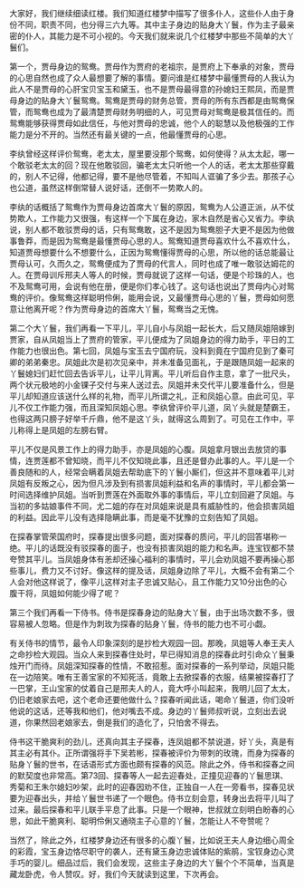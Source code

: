 
大家好，我们继续细读红楼。我们知道红楼梦中描写了很多仆人，这些仆人由于身份不同，职责不同，也分得三六九等。其中主子身边的贴身大丫鬟，作为主子最亲密的仆人，其能力是不可小视的。今天我们就来说几个红楼梦中那些不简单的大丫鬟们。

第一个，贾母身边的鸳鸯。贾母作为贾府的老祖宗，是贾府上下奉承的对象，贾母的心思自然也成了众人最想要了解的事情。要问谁是红楼梦中最懂贾母的人我认为此人不是贾母的心肝宝贝宝玉和黛玉，也不是贾母最得意的孙媳妇王熙凤，而是贾母身边的贴身大丫鬟鸳鸯。鸳鸯是贾母的财务总管，贾母的所有东西都是由鸳鸯保管，而鸳鸯也成为了最清楚贾母财务明细的人，可见贾母对鸳鸯是极其信任的。而鸳鸯能够获得贾母如此信任，与他对贾母的忠诚，他个人的聪慧以及他极强的工作能力是分不开的。当然还有最关键的一点，他最懂贾母的心思。

李纨曾经这样评价鸳鸯，老太太，屋里要没那个鸳鸯，如何使得？从太太起，哪一个敢驳老太太的回？现在他敢驳回，骗老太太只听他一个人的话，老太太那些穿戴的，别人不记得，他都记得，要不是他尽管着，不知叫人诓骗了多少去。那孩子心也公道，虽然这样倒常替人说好话，还倒不一势欺人的。

李纨的话概括了鸳鸯作为贾母身边首席大丫鬟的原因，鸳鸯为人公道正派，从不仗势欺人，工作能力又很强，有这样一个下属在身边，家木自然是省心又省力。李纨说，别人都不敢驳贾母的话，只有鸳鸯敢，这不是因为鸳鸯胆子大更不是因为他做事鲁莽，而是因为鸳鸯是最懂贾母心思的人。鸳鸯知道贾母喜欢什么不喜欢什么，知道贾母想要什么不想要什么，正因为鸳鸯懂得贾母的心思，所以他的话总能最让贾母认可，久而久之，鸳鸯便成为了贾母的代言人，同时也成了唯一敢驳达姆花的人。在贾母训斥邢夫人等人的时候，贾母就说了这样一句话，便是个珍珠的人，也不及鸳鸯可用，会说有他在册，便是你们孝心钱了。这句话也说出了贾母内心对鸳鸯的评价。像鸳鸯这样聪明伶俐，能用会说，又最懂贾母心思的丫鬟，贾母如何愿意让他离开呢？作为贾母身边的首席大丫鬟，鸳鸯当之无愧。

第二个大丫鬟，我们再看一下平儿，平儿自小与凤姐一起长大，后又随凤姐陪嫁到贾家，自从凤姐当上了贾府的管家，平儿便成为了凤姐身边的得力助手，平日的工作能力也很出色。第七回，凤姐与宝玉去宁国府玩，没料到竟在宁国府见到了秦可卿的弟弟秦忠。凤姐此次是初次见亲中，并未准备见面礼，于是跟随凤姐一起来的丫鬟媳妇们赶忙回去告诉平儿，让平儿背离。平儿听后自作主意，拿了一批尺头，两个状元极地的小金锞子交付与来人送过去。凤姐并未交代平儿要准备什么，但是平儿却知道应该送什么样的礼物，而平儿所谓之礼，正和凤姐心意。由此可见，平儿不仅工作能力强，而且深知凤姐心思。李纨曾评价平儿道，凤丫头就是楚霸王，也得这两只膀子好举千斤鼎，他不是这丫头，就得这么周到了。可见在工作中，平儿称得上是凤姐的左膀右臂。

平儿不仅是风景工作上的得力助手，亦是凤姐的心腹。凤姐拿月银出去放贷的事情，连贾莲都不曾知晓，而平儿不仅知晓此事，且还是督办此事的人。平儿是一个善良随和的人，经常会瞒着凤姐去帮助底下的丫鬟小厮们，但这并不意味着平儿对凤姐有反叛之心，因为但凡涉及到有损害凤姐利益和名声的事情时，平儿都会第一时间选择维护凤姐。当听到贾莲在外面取外事的事情后，平儿立刻回避了凤姐。与当初的多姑娘事件不同，尤二姐的存在对凤姐来说是具有威胁性的，他会损害凤姐的利益。因此平儿没有选择隐瞒此事，而是毫不犹豫的立刻告知了凤姐。

在探春掌管荣国府时，探春提出很多问题，面对探春的质问，平儿的回答堪称一绝。平儿的话既没有驳探春的面子，也没有损害凤姐的能力和名声。连宝钗都不禁夸赞其平儿。当凤姐身体有恙却还操心福利的事情时，平儿会劝凤姐不要再操心那些事儿，费力又不讨好。像这样的提及话，凤姐身边除了平儿，大概不会有第二个人会对他这样说了，像平儿这样对主子忠诚又贴心，且工作能力又10分出色的心腹干将，凤姐如何能少得了呢？

第三个我们再看一下侍书。侍书是探春身边的贴身大丫鬟，由于出场次数不多，很容易被人忽略。但是作为刺玫为探春的贴身丫鬟，侍书的能力也不可小觑。

有关侍书的情节，最令人印象深刻的是抄检大观园一回。那晚，凤姐等人奉王夫人之命抄检大观园。当众人来到探春住处时，早已得知消息的探春此时引命众丫鬟秉烛开门而待。凤姐深知探春的性情，不敢招惹。面对探春的一系列举动，凤姐只能在一边陪笑。唯有王善宝家的不知死活，竟敢上去掀探春的衣服，结果被探春打了一巴掌，王山宝家的仗着自己是邢夫人的人，竟大呼小叫起来，我明儿回了太太，仍旧老娘家去吧，这个老命还要他做什么？探春听闻此话，喝命丫鬟道，你们没听他说的这话，还等我和他们，他对嘴去不成。身边的丫鬟师叔听说，立刻出去说道，你果然回老娘家去，倒是我们的造化了，只怕舍不得去。

侍书这干脆爽利的劲儿，还真向其主子探春，连凤姐都不禁说道，好丫头，真是有其主必有其仆。正所谓强将手下吴若彬，探春被评价为带刺的玫瑰，而身为探春的贴身丫鬟的世书，在话语形式方面也颇有探春的风范。除此之外，侍书和探春之间的默契度也非常高。第73回、探春等人一起去迎春处，正撞见迎春的丫鬟思琪、秀菊和王朱尔媳妇吵架，此时的迎春因劝不住，正独自一人在一旁看书，探春见状要为迎春出头，并给丫鬟世书递了一个眼色。侍书立刻会意，转身出去将平儿叫了过来。最后探春和平儿联手平息了此事。只是一个眼神，世叔就立刻明白盼春的心思，如此干脆爽利、聪明伶俐又通晓主子心意的丫鬟，怎能让人不夸赞呢？

当然了，除此之外，红楼梦身边还有很多的心腹丫鬟，比如说王夫人身边细心周全的彩霞，宝玉身边恪尽职守的袭人，还有黛玉身边忠诚体贴的紫鹃，宝钗身边心灵手巧的婴儿。细品过后，我们会发现，这些主子身边的大丫鬟个个不简单，当真是藏龙卧虎，令人赞叹。好，我们今天就读到这里，下次再会。


